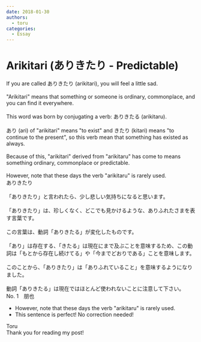 ```yaml
---
date: 2018-01-30
authors:
  - toru
categories:
  - Essay
---
```


<h1 id="subject_show">Arikitari (ありきたり - Predictable)</h1>
<div class="date" hidden>Jan 30, 2018 09:06</div>
<div id="post"><div id="body_show_ori">
If you are called ありきたり (arikitari), you will feel a little sad.<br/><br/>"Arikitari" means that something or someone is ordinary, commonplace, and you can find it everywhere.<br/><br/>This word was born by conjugating a verb: ありきたる (arikitaru).<br/><br/>あり (ari) of "arikitari" means "to exist" and きたり (kitari) means "to continue to the present", so this verb mean that something has existed as always.<br/><br/>Because of this, "arikitari" derived from "arikitaru" has come to means something ordinary, commonplace or predictable.<br/><br/>However, note that these days the verb "arikitaru" is rarely used.
</div></div>

<!-- more -->

<div id="post_ja"><div id="body_show_mo">
ありきたり<br/><br/>「ありきたり」と言われたら、少し悲しい気持ちになると思います。<br/><br/>「ありきたり」は、珍しくなく、どこでも見かけるような、ありふれたさまを表す言葉です。<br/><br/>この言葉は、動詞「ありきたる」が変化したものです。<br/><br/>「あり」は存在する、「きたる」は現在にまで及ぶことを意味するため、この動詞は「もとから存在し続けてる」や「今までどおりである」ことを意味します。<br/><br/>このことから、「ありきたり」は「ありふれていること」を意味するようになりました。<br/><br/>動詞「ありきたる」は現在ではほとんど使われないことに注意して下さい。
</div></div>
<div id="block"><div class="first_name"> No. 1　<span class="just_name">朋也</span></div><div id="block2">
<ul class="correction_field">
<li class="incorrect">However, note that these days the verb "arikitaru" is rarely used.</li>
<li class="corrected perfect">This sentence is perfect! No correction needed!</li>
</ul>
</div><div class="name"><span class="just_name">Toru</span><br>
Thank you for reading my post!
</div>
</div>
